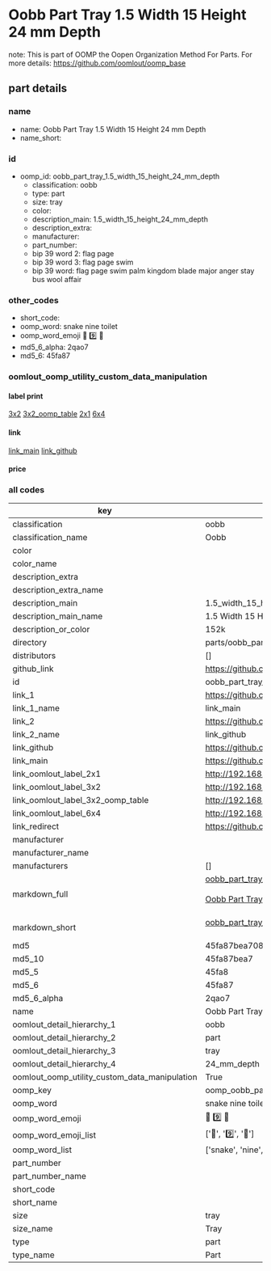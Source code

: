 # Oobb Part Tray 1.5 Width 15 Height 24 mm Depth  

note: This is part of OOMP the Oopen Organization Method For Parts. For more details: https://github.com/oomlout/oomp_base

##  part details
  







### name
* name: Oobb Part Tray 1.5 Width 15 Height 24 mm Depth
* name_short: 
### id
* oomp_id: oobb_part_tray_1.5_width_15_height_24_mm_depth
  * classification: oobb
  * type: part
  * size: tray
  * color: 
  * description_main: 1.5_width_15_height_24_mm_depth
  * description_extra: 
  * manufacturer: 
  * part_number: 
  * bip 39 word 2: flag page
  * bip 39 word 3: flag page swim
  * bip 39 word: flag page swim palm kingdom blade major anger stay bus wool affair

### other_codes
* short_code: 
* oomp_word: snake nine toilet
* oomp_word_emoji :snake: :nine: :toilet:
* md5_6_alpha: 2qao7
* md5_6: 45fa87






### oomlout_oomp_utility_custom_data_manipulation
#### label print
[3x2](http://192.168.1.245:1112/?label=oomp%202qao7)
[3x2_oomp_table](http://192.168.1.108:1112/?label=oomp%202qao7)
[2x1](http://192.168.1.242:1112/?label=oomp%202qao7)
[6x4](http://192.168.1.55:1112/?label=oomp%202qao7)    

#### link

[link_main](https://github.com/oomlout/oomlout_oomp_version_1_messy/tree/main/parts/oobb_part_tray_1.5_width_15_height_24_mm_depth) [link_github](https://github.com/oomlout/oomlout_oomp_version_1_messy/tree/main/parts/oobb_part_tray_1.5_width_15_height_24_mm_depth)                             

#### price







### all codes 
| key | value |  
| --- | --- |  
| classification | oobb |  
| classification_name | Oobb |  
| color |  |  
| color_name |  |  
| description_extra |  |  
| description_extra_name |  |  
| description_main | 1.5_width_15_height_24_mm_depth |  
| description_main_name | 1.5 Width 15 Height 24 mm Depth |  
| description_or_color | 152k |  
| directory | parts/oobb_part_tray_1.5_width_15_height_24_mm_depth |  
| distributors | [] |  
| github_link | https://github.com/oomlout/oomlout_oomp_part_src/tree/main/parts/oobb_part_tray_1.5_width_15_height_24_mm_depth |  
| id | oobb_part_tray_1.5_width_15_height_24_mm_depth |  
| link_1 | https://github.com/oomlout/oomlout_oomp_version_1_messy/tree/main/parts/oobb_part_tray_1.5_width_15_height_24_mm_depth |  
| link_1_name | link_main |  
| link_2 | https://github.com/oomlout/oomlout_oomp_version_1_messy/tree/main/parts/oobb_part_tray_1.5_width_15_height_24_mm_depth |  
| link_2_name | link_github |  
| link_github | https://github.com/oomlout/oomlout_oomp_version_1_messy/tree/main/parts/oobb_part_tray_1.5_width_15_height_24_mm_depth |  
| link_main | https://github.com/oomlout/oomlout_oomp_version_1_messy/tree/main/parts/oobb_part_tray_1.5_width_15_height_24_mm_depth |  
| link_oomlout_label_2x1 | http://192.168.1.242:1112/?label=oomp%202qao7 |  
| link_oomlout_label_3x2 | http://192.168.1.245:1112/?label=oomp%202qao7 |  
| link_oomlout_label_3x2_oomp_table | http://192.168.1.108:1112/?label=oomp%202qao7 |  
| link_oomlout_label_6x4 | http://192.168.1.55:1112/?label=oomp%202qao7 |  
| link_redirect | https://github.com/oomlout/oomlout_oomp_version_1_messy/tree/main/parts/oobb_part_tray_1.5_width_15_height_24_mm_depth |  
| manufacturer |  |  
| manufacturer_name |  |  
| manufacturers | [] |  
| markdown_full | [oobb_part_tray_1.5_width_15_height_24_mm_depth](none)<br>[](none)<br>[Oobb Part Tray 1.5 Width 15 Height 24 Mm Depth](none)<br><br> |  
| markdown_short | [oobb_part_tray_1.5_width_15_height_24_mm_depth](none)<br><br> |  
| md5 | 45fa87bea708b0cc5c3d59f5b7e7bac1 |  
| md5_10 | 45fa87bea7 |  
| md5_5 | 45fa8 |  
| md5_6 | 45fa87 |  
| md5_6_alpha | 2qao7 |  
| name | Oobb Part Tray 1.5 Width 15 Height 24 mm Depth |  
| oomlout_detail_hierarchy_1 | oobb |  
| oomlout_detail_hierarchy_2 | part |  
| oomlout_detail_hierarchy_3 | tray |  
| oomlout_detail_hierarchy_4 | 24_mm_depth |  
| oomlout_oomp_utility_custom_data_manipulation | True |  
| oomp_key | oomp_oobb_part_tray_1.5_width_15_height_24_mm_depth |  
| oomp_word | snake nine toilet |  
| oomp_word_emoji | :snake: :nine: :toilet: |  
| oomp_word_emoji_list | [':snake:', ':nine:', ':toilet:'] |  
| oomp_word_list | ['snake', 'nine', 'toilet'] |  
| part_number |  |  
| part_number_name |  |  
| short_code |  |  
| short_name |  |  
| size | tray |  
| size_name | Tray |  
| type | part |  
| type_name | Part |  
